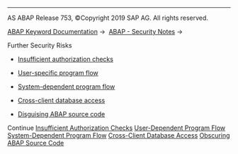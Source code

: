   

* * *

AS ABAP Release 753, ©Copyright 2019 SAP AG. All rights reserved.

[ABAP Keyword Documentation](https://help.sap.com/doc/abapdocu_753_index_htm/7.53/en-US/abenabap.htm) →  [ABAP - Security Notes](https://help.sap.com/doc/abapdocu_753_index_htm/7.53/en-US/abenabap_security.htm) → 

Further Security Risks

-   [Insufficient authorization checks](https://help.sap.com/doc/abapdocu_753_index_htm/7.53/en-US/abenauthority_scrty.htm)

-   [User-specific program flow](https://help.sap.com/doc/abapdocu_753_index_htm/7.53/en-US/abenuser_dependent_scrty.htm)

-   [System-dependent program flow](https://help.sap.com/doc/abapdocu_753_index_htm/7.53/en-US/abensystem_dependent_scrty.htm)

-   [Cross-client database access](https://help.sap.com/doc/abapdocu_753_index_htm/7.53/en-US/abenclient_dependent_scrty.htm)

-   [Disguising ABAP source code](https://help.sap.com/doc/abapdocu_753_index_htm/7.53/en-US/abenobscure_code_scrty.htm)

Continue
[Insufficient Authorization Checks](https://help.sap.com/doc/abapdocu_753_index_htm/7.53/en-US/abenauthority_scrty.htm)
[User-Dependent Program Flow](https://help.sap.com/doc/abapdocu_753_index_htm/7.53/en-US/abenuser_dependent_scrty.htm)
[System-Dependent Program Flow](https://help.sap.com/doc/abapdocu_753_index_htm/7.53/en-US/abensystem_dependent_scrty.htm)
[Cross-Client Database Access](https://help.sap.com/doc/abapdocu_753_index_htm/7.53/en-US/abenclient_dependent_scrty.htm)
[Obscuring ABAP Source Code](https://help.sap.com/doc/abapdocu_753_index_htm/7.53/en-US/abenobscure_code_scrty.htm)